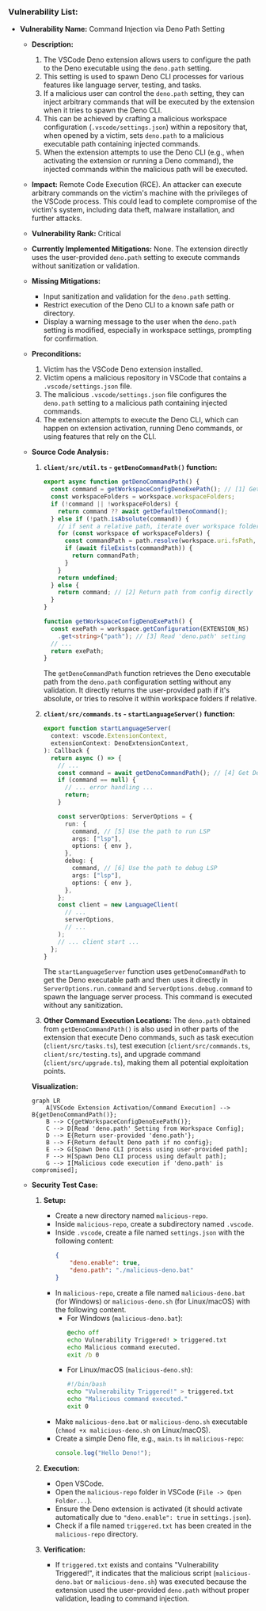 ### Vulnerability List:

*   **Vulnerability Name:** Command Injection via Deno Path Setting

    *   **Description:**
        1.  The VSCode Deno extension allows users to configure the path to the Deno executable using the `deno.path` setting.
        2.  This setting is used to spawn Deno CLI processes for various features like language server, testing, and tasks.
        3.  If a malicious user can control the `deno.path` setting, they can inject arbitrary commands that will be executed by the extension when it tries to spawn the Deno CLI.
        4.  This can be achieved by crafting a malicious workspace configuration (`.vscode/settings.json`) within a repository that, when opened by a victim, sets `deno.path` to a malicious executable path containing injected commands.
        5.  When the extension attempts to use the Deno CLI (e.g., when activating the extension or running a Deno command), the injected commands within the malicious path will be executed.

    *   **Impact:**
        Remote Code Execution (RCE). An attacker can execute arbitrary commands on the victim's machine with the privileges of the VSCode process. This could lead to complete compromise of the victim's system, including data theft, malware installation, and further attacks.

    *   **Vulnerability Rank:** Critical

    *   **Currently Implemented Mitigations:**
        None. The extension directly uses the user-provided `deno.path` setting to execute commands without sanitization or validation.

    *   **Missing Mitigations:**
        *   Input sanitization and validation for the `deno.path` setting.
        *   Restrict execution of the Deno CLI to a known safe path or directory.
        *   Display a warning message to the user when the `deno.path` setting is modified, especially in workspace settings, prompting for confirmation.

    *   **Preconditions:**
        1.  Victim has the VSCode Deno extension installed.
        2.  Victim opens a malicious repository in VSCode that contains a `.vscode/settings.json` file.
        3.  The malicious `.vscode/settings.json` file configures the `deno.path` setting to a malicious path containing injected commands.
        4.  The extension attempts to execute the Deno CLI, which can happen on extension activation, running Deno commands, or using features that rely on the CLI.

    *   **Source Code Analysis:**
        1.  **`client/src/util.ts` - `getDenoCommandPath()` function:**
            ```typescript
            export async function getDenoCommandPath() {
              const command = getWorkspaceConfigDenoExePath(); // [1] Get path from config
              const workspaceFolders = workspace.workspaceFolders;
              if (!command || !workspaceFolders) {
                return command ?? await getDefaultDenoCommand();
              } else if (!path.isAbsolute(command)) {
                // if sent a relative path, iterate over workspace folders to try and resolve.
                for (const workspace of workspaceFolders) {
                  const commandPath = path.resolve(workspace.uri.fsPath, command);
                  if (await fileExists(commandPath)) {
                    return commandPath;
                  }
                }
                return undefined;
              } else {
                return command; // [2] Return path from config directly
              }
            }

            function getWorkspaceConfigDenoExePath() {
              const exePath = workspace.getConfiguration(EXTENSION_NS)
                .get<string>("path"); // [3] Read 'deno.path' setting
              // ...
              return exePath;
            }
            ```
            The `getDenoCommandPath` function retrieves the Deno executable path from the `deno.path` configuration setting without any validation. It directly returns the user-provided path if it's absolute, or tries to resolve it within workspace folders if relative.

        2.  **`client/src/commands.ts` - `startLanguageServer()` function:**
            ```typescript
            export function startLanguageServer(
              context: vscode.ExtensionContext,
              extensionContext: DenoExtensionContext,
            ): Callback {
              return async () => {
                // ...
                const command = await getDenoCommandPath(); // [4] Get Deno path
                if (command == null) {
                  // ... error handling ...
                  return;
                }

                const serverOptions: ServerOptions = {
                  run: {
                    command, // [5] Use the path to run LSP
                    args: ["lsp"],
                    options: { env },
                  },
                  debug: {
                    command, // [6] Use the path to debug LSP
                    args: ["lsp"],
                    options: { env },
                  },
                };
                const client = new LanguageClient(
                  // ...
                  serverOptions,
                  // ...
                );
                // ... client start ...
              };
            }
            ```
            The `startLanguageServer` function uses `getDenoCommandPath` to get the Deno executable path and then uses it directly in `ServerOptions.run.command` and `ServerOptions.debug.command` to spawn the language server process. This command is executed without any sanitization.

        3. **Other Command Execution Locations:** The `deno.path` obtained from `getDenoCommandPath()` is also used in other parts of the extension that execute Deno commands, such as task execution (`client/src/tasks.ts`), test execution (`client/src/commands.ts`, `client/src/testing.ts`), and upgrade command (`client/src/upgrade.ts`), making them all potential exploitation points.

        **Visualization:**

        ```mermaid
        graph LR
            A[VSCode Extension Activation/Command Execution] --> B{getDenoCommandPath()};
            B --> C{getWorkspaceConfigDenoExePath()};
            C --> D[Read 'deno.path' Setting from Workspace Config];
            D --> E{Return user-provided 'deno.path'};
            B --> F{Return default Deno path if no config};
            E --> G[Spawn Deno CLI process using user-provided path];
            F --> H[Spawn Deno CLI process using default path];
            G --> I[Malicious code execution if 'deno.path' is compromised];
        ```

    *   **Security Test Case:**
        1.  **Setup:**
            *   Create a new directory named `malicious-repo`.
            *   Inside `malicious-repo`, create a subdirectory named `.vscode`.
            *   Inside `.vscode`, create a file named `settings.json` with the following content:
                ```json
                {
                    "deno.enable": true,
                    "deno.path": "./malicious-deno.bat"
                }
                ```
            *   In `malicious-repo`, create a file named `malicious-deno.bat` (for Windows) or `malicious-deno.sh` (for Linux/macOS) with the following content.
                *   For Windows (`malicious-deno.bat`):
                    ```bat
                    @echo off
                    echo Vulnerability Triggered! > triggered.txt
                    echo Malicious command executed.
                    exit /b 0
                    ```
                *   For Linux/macOS (`malicious-deno.sh`):
                    ```sh
                    #!/bin/bash
                    echo "Vulnerability Triggered!" > triggered.txt
                    echo "Malicious command executed."
                    exit 0
                    ```
            *   Make `malicious-deno.bat` or `malicious-deno.sh` executable (`chmod +x malicious-deno.sh` on Linux/macOS).
            *   Create a simple Deno file, e.g., `main.ts` in `malicious-repo`:
                ```typescript
                console.log("Hello Deno!");
                ```

        2.  **Execution:**
            *   Open VSCode.
            *   Open the `malicious-repo` folder in VSCode (`File -> Open Folder...`).
            *   Ensure the Deno extension is activated (it should activate automatically due to `"deno.enable": true` in `settings.json`).
            *   Check if a file named `triggered.txt` has been created in the `malicious-repo` directory.

        3.  **Verification:**
            *   If `triggered.txt` exists and contains "Vulnerability Triggered!", it indicates that the malicious script (`malicious-deno.bat` or `malicious-deno.sh`) was executed because the extension used the user-provided `deno.path` without proper validation, leading to command injection.
